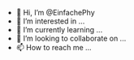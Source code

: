 - 👋 Hi, I’m @EinfachePhy
- 👀 I’m interested in ...
- 🌱 I’m currently learning ...
- 💞️ I’m looking to collaborate on ...
- 📫 How to reach me ...

<!---
EinfachePhy/EinfachePhy is a ✨ special ✨ repository because its `README.md` (this file) appears on your GitHub profile.
You can click the Preview link to take a look at your changes.
--->
